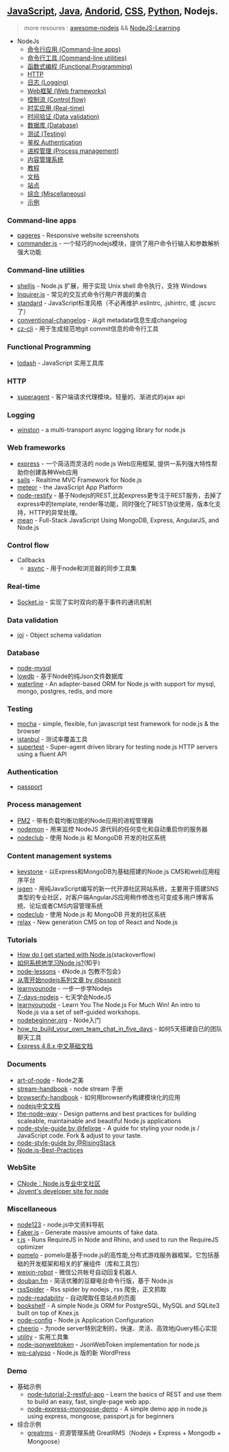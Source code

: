 ## [JavaScript](javascript.md), [Java](java.md), [Andorid](andorid.md), [CSS](css.md), [Python](pyton.md), Nodejs.

> more resoures : [awesome-nodejs](https://github.com/sindresorhus/awesome-nodejs) && [NodeJS-Learning](https://github.com/sergtitov/NodeJS-Learning)  

+ NodeJs
  + [命令行应用 (Command-line apps)](#command-line-apps)
  + [命令行工具 (Command-line utilities)](#command-line-utilities)
  + [函数式编程 (Functional Programming)](#functional-programming)
  + [HTTP](#http)
  + [日志 (Logging)](#logging)
  + [Web框架 (Web frameworks)](#web-frameworks)
  + [控制流 (Control flow)](#control-flow)
  + [时实应用 (Real-time)](#real-time)
  + [时间验证 (Data validation)](#data-validation)
  + [数据库 (Database)](#database)
  + [测试 (Testing)](#testing)
  + [鉴权 Authentication](#authentication)
  + [进程管理 (Process management)](#process-management)
  + [内容管理系统](#content-management-systems)
  + [教程](#tutorials)
  + [文档](#documents)
  + [站点](#website)
  + [综合 (Miscellaneous)](#miscellaneous)
  + [示例](#demo)

### Command-line apps
+ [pageres](https://github.com/sindresorhus/pageres) - Responsive website screenshots
+ [commander.js](https://github.com/tj/commander.js) - 一个轻巧的nodejs模块，提供了用户命令行输入和参数解析强大功能

### Command-line utilities
+ [shelljs](https://github.com/shelljs/shelljs) - Node.js 扩展，用于实现 Unix shell 命令执行，支持 Windows
+ [Inquirer.js](https://github.com/SBoudrias/Inquirer.js) - 常见的交互式命令行用户界面的集合
+ [standard](https://github.com/feross/standard) - JavaScript标准风格（不必再维护.eslintrc, .jshintrc, 或 .jscsrc了）
+ [conventional-changelog](https://github.com/ajoslin/conventional-changelog) - 从git metadata信息生成changelog
+ [cz-cli](https://github.com/commitizen/cz-cli) - 用于生成规范地git commit信息的命令行工具

### Functional Programming
+ [lodash](https://github.com/lodash/lodash) - JavaScript 实用工具库

### HTTP
+ [superagent](https://github.com/visionmedia/superagent) - 客户端请求代理模块。轻量的、渐进式的ajax api

### Logging
+ [winston](https://github.com/winstonjs/winston) - a multi-transport async logging library for node.js

### Web frameworks
+ [express](https://github.com/strongloop/express) - 一个简洁而灵活的 node.js Web应用框架, 提供一系列强大特性帮助你创建各种Web应用
+ [sails](https://github.com/balderdashy/sails) - Realtime MVC Framework for Node.js
+ [meteor](https://github.com/meteor/meteor/) - the JavaScript App Platform
+ [node-restify](https://github.com/restify/node-restify) - 基于Nodejs的REST,比起express更专注于REST服务，去掉了express中的template, render等功能，同时强化了REST协议使用，版本化支持，HTTP的异常处理。  
+ [mean](https://github.com/meanjs/mean) - Full-Stack JavaScript Using MongoDB, Express, AngularJS, and Node.js    

### Control flow
+ Callbacks
  + [async](https://github.com/caolan/async) - 用于node和浏览器的同步工具集

### Real-time
+ [Socket.io](https://github.com/Automattic/socket.io/) - 实现了实时双向的基于事件的通讯机制
  
### Data validation
+ [joi](https://github.com/hapijs/joi) - Object schema validation

### Database
+ [node-mysql](https://github.com/felixge/node-mysql)
+ [lowdb](https://github.com/typicode/lowdb) - 基于Node的纯Json文件数据库
+ [waterline](https://github.com/balderdashy/waterline) - An adapter-based ORM for Node.js with support for mysql, mongo, postgres, redis, and more

### Testing
+ [mocha](https://github.com/mochajs/mocha) - simple, flexible, fun javascript test framework for node.js & the browser
+ [istanbul](https://github.com/gotwarlost/istanbul) - 测试率覆盖工具
+ [supertest](https://github.com/visionmedia/supertest) - Super-agent driven library for testing node.js HTTP servers using a fluent API

### Authentication
+ [passport](https://github.com/jaredhanson/passport)

### Process management
+ [PM2](https://github.com/Unitech/pm2) - 带有负载均衡功能的Node应用的进程管理器
+ [nodemon](https://github.com/remy/nodemon) - 用来监控 NodeJS 源代码的任何变化和自动重启你的服务器
+ [nodeclub](https://github.com/cnodejs/nodeclub) - 使用 Node.js 和 MongoDB 开发的社区系统 

### Content management systems
+ [keystone](https://github.com/keystonejs/keystone) - 以Express和MongoDB为基础搭建的Node.js CMS和web应用程序平台
+ [jsgen](https://github.com/zensh/jsgen) - 用纯JavaScript编写的新一代开源社区网站系统，主要用于搭建SNS类型的专业社区，对客户端AngularJS应用稍作修改也可变成多用户博客系统、论坛或者CMS内容管理系统
+ [nodeclub](https://github.com/cnodejs/nodeclub) - 使用 Node.js 和 MongoDB 开发的社区系统 
+ [relax](https://github.com/relax/relax) - New generation CMS on top of React and Node.js 

### Tutorials
+ [How do I get started with Node.js](http://stackoverflow.com/questions/2353818/how-do-i-get-started-with-node-js)(stackoverflow)
+ [如何系统地学习Node.js?](http://www.zhihu.com/question/21567720)(知乎)
+ [node-lessons](https://github.com/alsotang/node-lessons) - 《Node.js 包教不包会》 
+ [从零开始nodejs系列文章 by @bsspirit](http://blog.fens.me/series-nodejs/)
+ [learnyounode](https://github.com/rvagg/learnyounode) - 一步一步学Nodejs 
+ [7-days-nodejs](https://github.com/nqdeng/7-days-nodejs) - 七天学会NodeJS  
+ [learnyounode](https://github.com/workshopper/learnyounode) - Learn You The Node.js For Much Win! An intro to Node.js via a set of self-guided workshops. 
+ [nodebeginner.org](http://www.nodebeginner.org/index-zh-cn.html) - Node入门
+ [how_to_build_your_own_team_chat_in_five_days](https://github.com/fdietz/how_to_build_your_own_team_chat_in_five_days) - 如何5天搭建自已的团队聊天工具
+ [Express 4.8.x 中文基础文档](https://cnodejs.org/topic/562465bd63c674720a855b49)

### Documents
+ [art-of-node](https://github.com/maxogden/art-of-node/blob/master/readme.zh-cn.md) - Node之美
+ [stream-handbook](https://github.com/jabez128/stream-handbook) - node stream 手册
+ [browserify-handbook](https://github.com/substack/browserify-handbook) - 如何用browserify构建模块化的应用
+ [nodejs中文文档](https://github.com/0532/nodejs) 
+ [the-node-way](https://github.com/FredKSchott/the-node-way) - Design patterns and best practices for building scaleable, maintainable and beautiful Node.js applications  
+ [node-style-guide by @felixge](https://github.com/felixge/node-style-guide) - A guide for styling your node.js / JavaScript code. Fork & adjust to your taste.  
+ [node-style-guide by @RisingStack](https://github.com/RisingStack/node-style-guide)
+ [Node.js-Best-Practices](https://github.com/alanjames1987/Node.js-Best-Practices) 

### WebSite
+ [CNode：Node.js专业中文社区](https://cnodejs.org/)
+ [Joyent's developer site for node](https://www.joyent.com/developers/node)

### Miscellaneous
+ [node123](https://github.com/youyudehexie/node123) - node.js中文资料导航
+ [Faker.js](https://github.com/Marak/faker.js) - Generate massive amounts of fake data.
+ [r.js](https://github.com/jrburke/r.js) - Runs RequireJS in Node and Rhino, and used to run the RequireJS optimizer
+ [pomelo](https://github.com/NetEase/pomelo)  - pomelo是基于node.js的高性能,分布式游戏服务器框架。它包括基础的开发框架和相关的扩展组件（库和工具包）
+ [weixin-robot](https://github.com/node-webot/weixin-robot) - 微信公共帐号自动回复机器人 
+ [douban.fm](https://github.com/turingou/douban.fm) - 简洁优雅的豆瓣电台命令行版，基于 Node.js 
+ [rssSpider](https://github.com/shanelau/rssSpider) - Rss spider by nodejs , rss 爬虫，正文抓取 
+ [node-readability](https://github.com/Tjatse/node-readability) - 自动爬取任意站点的页面 
+ [bookshelf](https://github.com/tgriesser/bookshelf) - A simple Node.js ORM for PostgreSQL, MySQL and SQLite3 built on top of Knex.js  
+ [node-config](https://github.com/lorenwest/node-config) - Node.js Application Configuration 
+ [cheerio](https://github.com/cheeriojs/cheerio) - 为node server特别定制的，快速、灵活、高效地jQuery核心实现
+ [utility](https://github.com/node-modules/utility) - 实用工具集
+ [node-jsonwebtoken](https://github.com/auth0/node-jsonwebtoken) - JsonWebToken implementation for node.js 
+ [wp-calypso](https://github.com/Automattic/wp-calypso) - Node.js 版的新 WordPress

### Demo
+ 基础示例
  - [node-tutorial-2-restful-app](https://github.com/cwbuecheler/node-tutorial-2-restful-app) - Learn the basics of REST and use them to build an easy, fast, single-page web app. 
  - [node-express-mongoose-demo](https://github.com/madhums/node-express-mongoose-demo) - A simple demo app in node.js using express, mongoose, passport.js for beginners  
+ 综合示例
  - [greatrms](https://github.com/xuyuan923/greatrms) - 资源管理系统 GreatRMS（Nodejs + Express + Mongodb + Mongoose）


